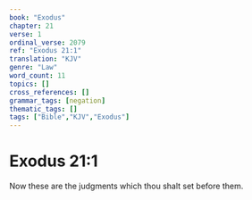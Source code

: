 ```yaml
---
book: "Exodus"
chapter: 21
verse: 1
ordinal_verse: 2079
ref: "Exodus 21:1"
translation: "KJV"
genre: "Law"
word_count: 11
topics: []
cross_references: []
grammar_tags: [negation]
thematic_tags: []
tags: ["Bible","KJV","Exodus"]
---
```


# Exodus 21:1

Now these are the judgments which thou shalt set before them.
